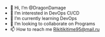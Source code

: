 - 👋 Hi, I’m @DragonDamage
- 👀 I’m interested in DevOps CI/CD
- 🌱 I’m currently learning DevOps
- 💞️ I’m looking to collaborate on Programs
- 📫 How to reach me Rikitikitime95@mail.ru

<!---
DragonDamage/DragonDamage is a ✨ special ✨ repository because its `README.md` (this file) appears on your GitHub profile.
You can click the Preview link to take a look at your changes.
--->
